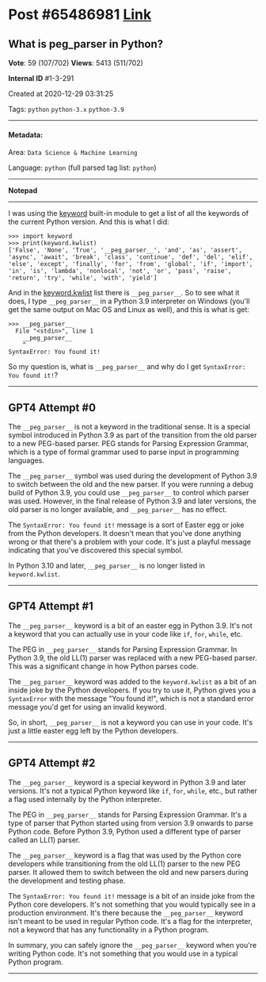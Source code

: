 
# Post \#65486981 [Link](https://stackoverflow.com/questions/65486981/)

## What is __peg_parser__ in Python?

**Vote**: 59 (107/702) **Views**: 5413 (511/702) 

**Internal ID** \#1-3-291

Created at 2020-12-29 03:31:25

Tags: `python` `python-3.x` `python-3.9`

----------

#### Metadata:

Area: `Data Science & Machine Learning`

Language: `python` (full parsed tag list: `python`)

----------

**Notepad**


----------

I was using the [keyword](https://docs.python.org/3/library/keyword.html) built-in module to get a list of all the keywords of the current Python version. And this is what I did:
```
>>> import keyword
>>> print(keyword.kwlist)
['False', 'None', 'True', '__peg_parser__', 'and', 'as', 'assert', 'async', 'await', 'break', 'class', 'continue', 'def', 'del', 'elif', 'else', 'except', 'finally', 'for', 'from', 'global', 'if', 'import', 'in', 'is', 'lambda', 'nonlocal', 'not', 'or', 'pass', 'raise', 'return', 'try', 'while', 'with', 'yield']
```

And in the [keyword.kwlist](https://docs.python.org/3/library/keyword.html#keyword.kwlist) list there is `__peg_parser__`. So to see what it does, I type `__peg_parser__` in a Python 3.9 interpreter on Windows (you'll get the same output on Mac OS and Linux as well), and this is what is get:
```
>>> __peg_parser__
  File "<stdin>", line 1
    __peg_parser__
    ^
SyntaxError: You found it!
```

So my question is, what is `__peg_parser__` and why do I get `SyntaxError: You found it!`?


----------
        
## GPT4 Attempt \#0

The `__peg_parser__` is not a keyword in the traditional sense. It is a special symbol introduced in Python 3.9 as part of the transition from the old parser to a new PEG-based parser. PEG stands for Parsing Expression Grammar, which is a type of formal grammar used to parse input in programming languages.

The `__peg_parser__` symbol was used during the development of Python 3.9 to switch between the old and the new parser. If you were running a debug build of Python 3.9, you could use `__peg_parser__` to control which parser was used. However, in the final release of Python 3.9 and later versions, the old parser is no longer available, and `__peg_parser__` has no effect.

The `SyntaxError: You found it!` message is a sort of Easter egg or joke from the Python developers. It doesn't mean that you've done anything wrong or that there's a problem with your code. It's just a playful message indicating that you've discovered this special symbol.

In Python 3.10 and later, `__peg_parser__` is no longer listed in `keyword.kwlist`.

--------

## GPT4 Attempt \#1

The `__peg_parser__` keyword is a bit of an easter egg in Python 3.9. It's not a keyword that you can actually use in your code like `if`, `for`, `while`, etc. 

The PEG in `__peg_parser__` stands for Parsing Expression Grammar. In Python 3.9, the old LL(1) parser was replaced with a new PEG-based parser. This was a significant change in how Python parses code.

The `__peg_parser__` keyword was added to the `keyword.kwlist` as a bit of an inside joke by the Python developers. If you try to use it, Python gives you a `SyntaxError` with the message "You found it!", which is not a standard error message you'd get for using an invalid keyword.

So, in short, `__peg_parser__` is not a keyword you can use in your code. It's just a little easter egg left by the Python developers.

--------

## GPT4 Attempt \#2

The `__peg_parser__` keyword is a special keyword in Python 3.9 and later versions. It's not a typical Python keyword like `if`, `for`, `while`, etc., but rather a flag used internally by the Python interpreter.

The PEG in `__peg_parser__` stands for Parsing Expression Grammar. It's a type of parser that Python started using from version 3.9 onwards to parse Python code. Before Python 3.9, Python used a different type of parser called an LL(1) parser.

The `__peg_parser__` keyword is a flag that was used by the Python core developers while transitioning from the old LL(1) parser to the new PEG parser. It allowed them to switch between the old and new parsers during the development and testing phase.

The `SyntaxError: You found it!` message is a bit of an inside joke from the Python core developers. It's not something that you would typically see in a production environment. It's there because the `__peg_parser__` keyword isn't meant to be used in regular Python code. It's a flag for the interpreter, not a keyword that has any functionality in a Python program.

In summary, you can safely ignore the `__peg_parser__` keyword when you're writing Python code. It's not something that you would use in a typical Python program.

--------
